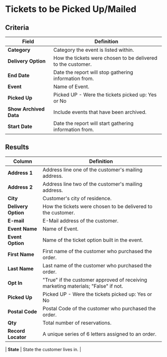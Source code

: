 # Tickets to be Picked Up/Mailed

## Criteria

| **Field** | **Definition** |
| --- | --- |
| **Category** | Category the event is listed within. |
| **Delivery Option** | How the tickets were chosen to be delivered to the customer. |
| **End Date** | Date the report will stop gathering information from. |
| **Event** |Name of Event.|
| **Picked Up** | Picked UP - Were the tickets picked up: Yes or No |
| **Show Archived Data** | Include events that have been archived. |
| **Start Date** | Date the report will start gathering information from. |

## Results

| **Column** | **Definition** |
| --- | --- |
| **Address 1** | Address line one of the customer's mailing address. |
| **Address 2** | Address line two of the customer's mailing address. |
| **City** | Customer's city of residence. |
| **Delivery Option** | How the tickets were chosen to be delivered to the customer. |
| **E-mail** | E-Mail address of the customer. |
| **Event Name** | Name of Event.|
| **Event Option** | Name of the ticket option built in the event. |
| **First Name** | First name of the customer who purchased the order. |
| **Last Name** | Last name of the customer who purchased the order. |
| **Opt In** | "True" if the customer approved of receiving marketing materials; "False" if not. |
| **Picked Up** | Picked UP - Were the tickets picked up: Yes or No |
| **Postal Code** | Postal Code of the customer who purchased the order.|
| **Qty** | Total number of reservations. |
| **Record Locator** | A unique series of 6 letters assigned to an order. |

| **State** | State the customer lives in. |

